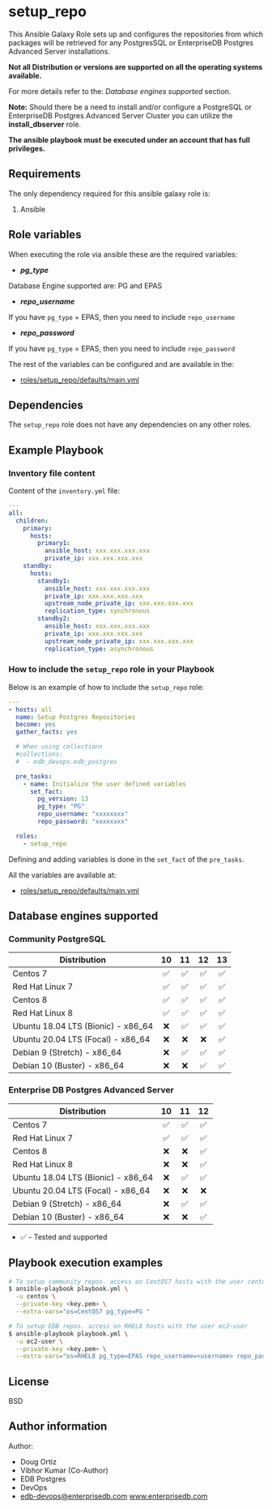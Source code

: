 # setup_repo

This Ansible Galaxy Role sets up and configures the repositories from which
packages will be retrieved for any PostgresSQL or EnterpriseDB Postgres
Advanced Server installations.

**Not all Distribution or versions are supported on all the operating systems
available.**

For more details refer to the: *Database engines supported* section.

**Note:**
Should there be a need to install and/or configure a PostgreSQL or EnterpriseDB
Postgres Advanced Server Cluster you can utilize the **install_dbserver** role.

**The ansible playbook must be executed under an account that has full
privileges.**

## Requirements

The only dependency required for this ansible galaxy role is:

  1. Ansible

## Role variables

When executing the role via ansible these are the required variables:

  * ***pg_type***

  Database Engine supported are: PG and EPAS

  * ***repo_username***

  If you have `pg_type` = EPAS, then you need to include `repo_username`

  * ***repo_password***

  If you have `pg_type` = EPAS, then you need to include `repo_password`

The rest of the variables can be configured and are available in the:

  * [roles/setup_repo/defaults/main.yml](./defaults/main.yml) 

## Dependencies

The `setup_repo` role does not have any dependencies on any other roles.

## Example Playbook

### Inventory file content

Content of the `inventory.yml` file:    

```yaml
---
all:
  children:
    primary:
      hosts:
        primary1:
          ansible_host: xxx.xxx.xxx.xxx
          private_ip: xxx.xxx.xxx.xxx
    standby:
      hosts:
        standby1:
          ansible_host: xxx.xxx.xxx.xxx
          private_ip: xxx.xxx.xxx.xxx
          upstream_node_private_ip: xxx.xxx.xxx.xxx
          replication_type: synchronous
        standby2:
          ansible_host: xxx.xxx.xxx.xxx
          private_ip: xxx.xxx.xxx.xxx
          upstream_node_private_ip: xxx.xxx.xxx.xxx
          replication_type: asynchronous
```

### How to include the `setup_repo` role in your Playbook

Below is an example of how to include the `setup_repo` role:

```yaml
---
- hosts: all
  name: Setup Postgres Repositories
  become: yes
  gather_facts: yes

  # When using collections
  #collections:
  #  - edb_devops.edb_postgres

  pre_tasks:
    - name: Initialize the user defined variables
      set_fact:
        pg_version: 13
        pg_type: "PG"
        repo_username: "xxxxxxxx"
        repo_password: "xxxxxxxx"

  roles:
    - setup_repo
```

Defining and adding variables is done in the `set_fact` of the `pre_tasks`.

All the variables are available at:

  * [roles/setup_repo/defaults/main.yml](./defaults/main.yml)

## Database engines supported

### Community PostgreSQL

| Distribution | 10 | 11 | 12 | 13 |
| ------------------------- |:--:|:--:|:--:|:--:|
| Centos 7 | :white_check_mark:| :white_check_mark:| :white_check_mark:| :white_check_mark:|
| Red Hat Linux 7 | :white_check_mark:| :white_check_mark:| :white_check_mark:| :white_check_mark:|
| Centos 8 | :white_check_mark:| :white_check_mark:| :white_check_mark:| :white_check_mark:|
| Red Hat Linux 8 | :white_check_mark:| :white_check_mark:| :white_check_mark:| :white_check_mark:|
| Ubuntu 18.04 LTS (Bionic) - x86_64 | :x:| :white_check_mark:| :white_check_mark:| :white_check_mark:|
| Ubuntu 20.04 LTS (Focal) - x86_64 | :x:| :x:| :x:|  :white_check_mark:|
| Debian 9 (Stretch) - x86_64 | :x:| :white_check_mark:| :white_check_mark:| :white_check_mark:|
| Debian 10 (Buster) - x86_64 | :x:| :x:| :white_check_mark:| :white_check_mark:| 

### Enterprise DB Postgres Advanced Server

| Distribution | 10 | 11 | 12 |
| ------------------------- |:--:|:--:|:--:|
| Centos 7 | :white_check_mark:| :white_check_mark:| :white_check_mark:|
| Red Hat Linux 7 | :white_check_mark:| :white_check_mark:| :white_check_mark:|
| Centos 8 | :x:| :x:| :white_check_mark:|:white_check_mark:|
| Red Hat Linux 8 | :x:| :x:| :white_check_mark:|:white_check_mark:|
| Ubuntu 18.04 LTS (Bionic) - x86_64 | :x:| :white_check_mark:| :white_check_mark:| :white_check_mark:|
| Ubuntu 20.04 LTS (Focal) - x86_64 | :x:| :x:| :x:|  :white_check_mark:|
| Debian 9 (Stretch) - x86_64 | :x:| :white_check_mark:| :white_check_mark:| :white_check_mark:|
| Debian 10 (Buster) - x86_64 | :x:| :x:| :white_check_mark:| :white_check_mark:| 


- :white_check_mark: - Tested and supported

## Playbook execution examples

```bash
# To setup community repos. access on CentOS7 hosts with the user centos
$ ansible-playbook playbook.yml \
  -u centos \
  --private-key <key.pem> \
  --extra-vars="os=CentOS7 pg_type=PG "
```
```bash
# To setup EDB repos. access on RHEL8 hosts with the user ec2-user
$ ansible-playbook playbook.yml \
  -u ec2-user \
  --private-key <key.pem> \
  --extra-vars="os=RHEL8 pg_type=EPAS repo_username=<username> repo_password=<password>"
```

## License

BSD

## Author information

Author:

  * Doug Ortiz
  * Vibhor Kumar (Co-Author)
  * EDB Postgres 
  * DevOps 
  * edb-devops@enterprisedb.com www.enterprisedb.com
